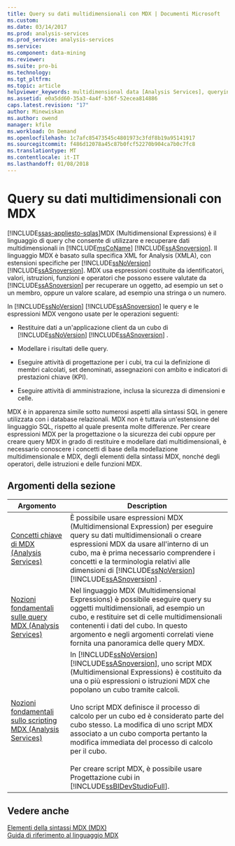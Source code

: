 ```yaml
---
title: Query su dati multidimensionali con MDX | Documenti Microsoft
ms.custom: 
ms.date: 03/14/2017
ms.prod: analysis-services
ms.prod_service: analysis-services
ms.service: 
ms.component: data-mining
ms.reviewer: 
ms.suite: pro-bi
ms.technology: 
ms.tgt_pltfrm: 
ms.topic: article
helpviewer_keywords: multidimensional data [Analysis Services], querying
ms.assetid: e0a5dd60-35a3-4a4f-b36f-52ecea814886
caps.latest.revision: "17"
author: Minewiskan
ms.author: owend
manager: kfile
ms.workload: On Demand
ms.openlocfilehash: 1c7afc85473545c4801973c3fdf8b19a95141917
ms.sourcegitcommit: f486d12078a45c87b0fcf52270b904ca7b0c7fc8
ms.translationtype: MT
ms.contentlocale: it-IT
ms.lasthandoff: 01/08/2018
---
```

# <a name="querying-multidimensional-data-with-mdx"></a>Query su dati multidimensionali con MDX
[!INCLUDE[ssas-appliesto-sqlas](../../../includes/ssas-appliesto-sqlas.md)]MDX (Multidimensional Expressions) è il linguaggio di query che consente di utilizzare e recuperare dati multidimensionali in [!INCLUDE[msCoName](../../../includes/msconame-md.md)] [!INCLUDE[ssASnoversion](../../../includes/ssasnoversion-md.md)]. Il linguaggio MDX è basato sulla specifica XML for Analysis (XMLA), con estensioni specifiche per [!INCLUDE[ssNoVersion](../../../includes/ssnoversion-md.md)] [!INCLUDE[ssASnoversion](../../../includes/ssasnoversion-md.md)]. MDX usa espressioni costituite da identificatori, valori, istruzioni, funzioni e operatori che possono essere valutate da [!INCLUDE[ssASnoversion](../../../includes/ssasnoversion-md.md)] per recuperare un oggetto, ad esempio un set o un membro, oppure un valore scalare, ad esempio una stringa o un numero.  
  
 In [!INCLUDE[ssNoVersion](../../../includes/ssnoversion-md.md)] [!INCLUDE[ssASnoversion](../../../includes/ssasnoversion-md.md)] le query e le espressioni MDX vengono usate per le operazioni seguenti:  
  
-   Restituire dati a un'applicazione client da un cubo di [!INCLUDE[ssNoVersion](../../../includes/ssnoversion-md.md)] [!INCLUDE[ssASnoversion](../../../includes/ssasnoversion-md.md)] .  
  
-   Modellare i risultati delle query.  
  
-   Eseguire attività di progettazione per i cubi, tra cui la definizione di membri calcolati, set denominati, assegnazioni con ambito e indicatori di prestazioni chiave (KPI).  
  
-   Eseguire attività di amministrazione, inclusa la sicurezza di dimensioni e celle.  
  
 MDX è in apparenza simile sotto numerosi aspetti alla sintassi SQL in genere utilizzata con i database relazionali. MDX non è tuttavia un'estensione del linguaggio SQL, rispetto al quale presenta molte differenze. Per creare espressioni MDX per la progettazione o la sicurezza dei cubi oppure per creare query MDX in grado di restituire e modellare dati multidimensionali, è necessario conoscere i concetti di base della modellazione multidimensionale e MDX, degli elementi della sintassi MDX, nonché degli operatori, delle istruzioni e delle funzioni MDX.  
  
## <a name="in-this-section"></a>Argomenti della sezione  
  
|Argomento|Description|  
|-----------|-----------------|  
|[Concetti chiave di MDX &#40;Analysis Services&#41;](../../../analysis-services/multidimensional-models/mdx/key-concepts-in-mdx-analysis-services.md)|È possibile usare espressioni MDX (Multidimensional Expression) per eseguire query su dati multidimensionali o creare espressioni MDX da usare all'interno di un cubo, ma è prima necessario comprendere i concetti e la terminologia relativi alle dimensioni di [!INCLUDE[ssNoVersion](../../../includes/ssnoversion-md.md)] [!INCLUDE[ssASnoversion](../../../includes/ssasnoversion-md.md)] .|  
|[Nozioni fondamentali sulle query MDX &#40;Analysis Services&#41;](../../../analysis-services/multidimensional-models/mdx/mdx-query-fundamentals-analysis-services.md)|Nel linguaggio MDX (Multidimensional Expressions) è possibile eseguire query su oggetti multidimensionali, ad esempio un cubo, e restituire set di celle multidimensionali contenenti i dati del cubo. In questo argomento e negli argomenti correlati viene fornita una panoramica delle query MDX.|  
|[Nozioni fondamentali sullo scripting MDX &#40;Analysis Services&#41;](../../../analysis-services/multidimensional-models/mdx/mdx-scripting-fundamentals-analysis-services.md)|In [!INCLUDE[ssNoVersion](../../../includes/ssnoversion-md.md)] [!INCLUDE[ssASnoversion](../../../includes/ssasnoversion-md.md)], uno script MDX (Multidimensional Expressions) è costituito da una o più espressioni o istruzioni MDX che popolano un cubo tramite calcoli.<br /><br /> Uno script MDX definisce il processo di calcolo per un cubo ed è considerato parte del cubo stesso. La modifica di uno script MDX associato a un cubo comporta pertanto la modifica immediata del processo di calcolo per il cubo.<br /><br /> Per creare script MDX, è possibile usare Progettazione cubi in [!INCLUDE[ssBIDevStudioFull](../../../includes/ssbidevstudiofull-md.md)].|  
  
## <a name="see-also"></a>Vedere anche  
 [Elementi della sintassi MDX &#40;MDX&#41;](../../../mdx/mdx-syntax-elements-mdx.md)   
 [Guida di riferimento al linguaggio MDX](../../../mdx/mdx-language-reference-mdx.md)  
  
  
